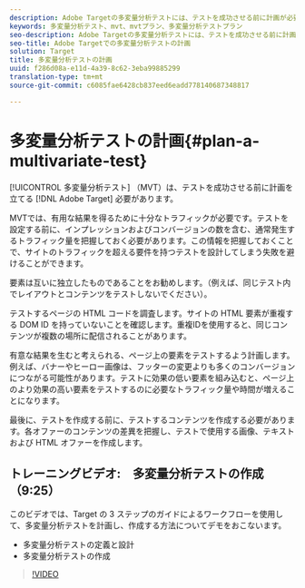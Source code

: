 ```yaml
---
description: Adobe Targetの多変量分析テストには、テストを成功させる前に計画が必要です。
keywords: 多変量分析テスト、mvt、mvtプラン、多変量分析テストプラン
seo-description: Adobe Targetの多変量分析テストには、テストを成功させる前に計画が必要です。
seo-title: Adobe Targetでの多変量分析テストの計画
solution: Target
title: 多変量分析テストの計画
uuid: f286d08a-e11d-4a39-8c62-3eba99885299
translation-type: tm+mt
source-git-commit: c6085fae6428cb837eed6eadd778140687348817

---
```



# 多変量分析テストの計画{#plan-a-multivariate-test}

[!UICONTROL 多変量分析テスト] （MVT）は、テストを成功させる前に計画を立てる [!DNL Adobe Target] 必要があります。

MVTでは、有用な結果を得るために十分なトラフィックが必要です。テストを設定する前に、インプレッションおよびコンバージョンの数を含む、通常発生するトラフィック量を把握しておく必要があります。この情報を把握しておくことで、サイトのトラフィックを超える要件を持つテストを設計してしまう失敗を避けることができます。

要素は互いに独立したものであることをお勧めします。（例えば、同じテスト内でレイアウトとコンテンツをテストしないでください）。

テストするページの HTML コードを調査します。サイトの HTML 要素が重複する DOM ID を持っていないことを確認します。重複IDを使用すると、同じコンテンツが複数の場所に配信されることがあります。

有意な結果を生むと考えられる、ページ上の要素をテストするよう計画します。例えば、バナーやヒーロー画像は、フッターの変更よりも多くのコンバージョンにつながる可能性があります。テストに効果の低い要素を組み込むと、ページ上のより効果の高い要素をテストするのに必要なトラフィック量や時間が増えることになります。

最後に、テストを作成する前に、テストするコンテンツを作成する必要があります。各オファーのコンテンツの差異を把握し、テストで使用する画像、テキストおよび HTML オファーを作成します。

## トレーニングビデオ:　多変量分析テストの作成（9:25）

このビデオでは、Target の 3 ステップのガイドによるワークフローを使用して、多変量分析テストを計画し、作成する方法についてデモをおこないます。

* 多変量分析テストの定義と設計
* 多変量分析テストの作成

>[!VIDEO](https://video.tv.adobe.com/v/17395?captions=jpn)
